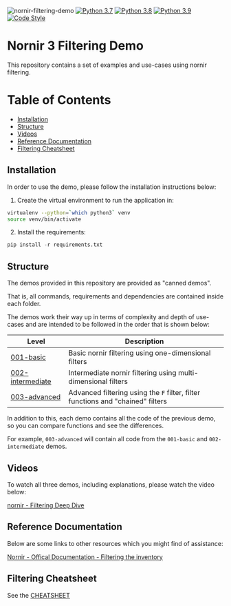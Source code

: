 ![nornir-filtering-demo](https://github.com/writememe/nornir-filtering-demo/workflows/nornir-filtering-demo/badge.svg)
[![Python 3.7](https://img.shields.io/badge/python-3.7-blue.svg)](https://www.python.org/downloads/release/python-370/)
[![Python 3.8](https://img.shields.io/badge/python-3.8-blue.svg)](https://www.python.org/downloads/release/python-380/)
[![Python 3.9](https://img.shields.io/badge/python-3.9-blue.svg)](https://www.python.org/downloads/release/python-390/)
[![Code Style](https://img.shields.io/badge/code%20style-black-000000.svg)](https://github.com/ambv/black)

# Nornir 3 Filtering Demo

This repository contains a set of examples and use-cases using nornir filtering.

# Table of Contents

- [Installation](#installation)
- [Structure](#structure)
- [Videos](#videos)
- [Reference Documentation](#reference-documentation)
- [Filtering Cheatsheet](#filtering-cheatsheet)


## Installation

In order to use the demo, please follow the installation instructions below:

1. Create the virtual environment to run the application in:

```bash
virtualenv --python=`which python3` venv
source venv/bin/activate
```

2. Install the requirements:

```python
pip install -r requirements.txt
```

## Structure

The demos provided in this repository are provided as "canned demos". 

That is, all commands, requirements and dependencies are contained inside each folder.

The demos work their way up in terms of complexity and depth of use-cases and are intended to be followed in the order that is shown below:

| Level | Description |
| ---------- | ------------ | 
|[001-basic](demos/001-basic/README.md)| Basic nornir filtering using one-dimensional filters|
|[002-intermediate](demos/002-intermediate/README.md)| Intermediate nornir filtering using multi-dimensional filters |
|[003-advanced](demos/003-advanced/README.md)| Advanced filtering using the `F` filter, filter functions and "chained" filters|

In addition to this, each demo contains all the code of the previous demo, so you can compare functions and see the differences.

For example, `003-advanced` will contain all code from the `001-basic` and `002-intermediate` demos.

## Videos

To watch all three demos, including explanations, please watch the video below:

[nornir - Filtering Deep Dive](https://youtu.be/aGyLKITj4Nw)

## Reference Documentation

Below are some links to other resources which you might find of assistance:

[Nornir - Offical Documentation - Filtering the inventory](https://nornir.readthedocs.io/en/latest/tutorial/inventory.html#Filtering-the-inventory)


## Filtering Cheatsheet

See the [CHEATSHEET](CHEATSHEET.md)
